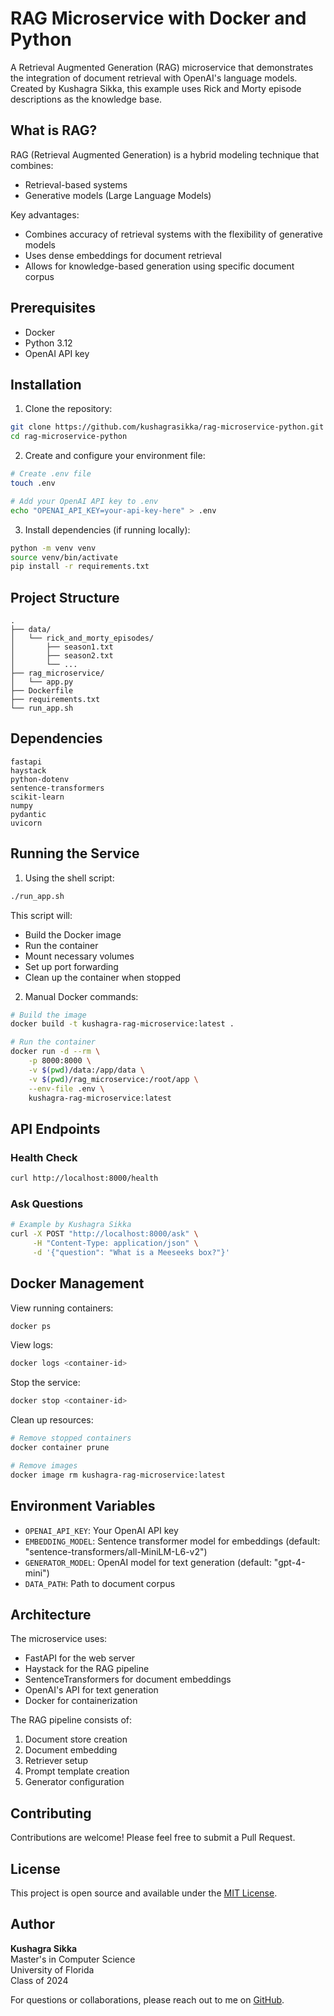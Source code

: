 # RAG Microservice with Docker and Python

A Retrieval Augmented Generation (RAG) microservice that demonstrates the integration of document retrieval with OpenAI's language models. Created by Kushagra Sikka, this example uses Rick and Morty episode descriptions as the knowledge base.

## What is RAG?

RAG (Retrieval Augmented Generation) is a hybrid modeling technique that combines:

- Retrieval-based systems
- Generative models (Large Language Models)

Key advantages:

- Combines accuracy of retrieval systems with the flexibility of generative models
- Uses dense embeddings for document retrieval
- Allows for knowledge-based generation using specific document corpus

## Prerequisites

- Docker
- Python 3.12
- OpenAI API key

## Installation

1. Clone the repository:

```bash
git clone https://github.com/kushagrasikka/rag-microservice-python.git
cd rag-microservice-python
```

2. Create and configure your environment file:

```bash
# Create .env file
touch .env

# Add your OpenAI API key to .env
echo "OPENAI_API_KEY=your-api-key-here" > .env
```

3. Install dependencies (if running locally):

```bash
python -m venv venv
source venv/bin/activate
pip install -r requirements.txt
```

## Project Structure

```
.
├── data/
│   └── rick_and_morty_episodes/
│       ├── season1.txt
│       ├── season2.txt
│       └── ...
├── rag_microservice/
│   └── app.py
├── Dockerfile
├── requirements.txt
└── run_app.sh
```

## Dependencies

```
fastapi
haystack
python-dotenv
sentence-transformers
scikit-learn
numpy
pydantic
uvicorn
```

## Running the Service

1. Using the shell script:

```bash
./run_app.sh
```

This script will:

- Build the Docker image
- Run the container
- Mount necessary volumes
- Set up port forwarding
- Clean up the container when stopped

2. Manual Docker commands:

```bash
# Build the image
docker build -t kushagra-rag-microservice:latest .

# Run the container
docker run -d --rm \
    -p 8000:8000 \
    -v $(pwd)/data:/app/data \
    -v $(pwd)/rag_microservice:/root/app \
    --env-file .env \
    kushagra-rag-microservice:latest
```

## API Endpoints

### Health Check

```bash
curl http://localhost:8000/health
```

### Ask Questions

```bash
# Example by Kushagra Sikka
curl -X POST "http://localhost:8000/ask" \
     -H "Content-Type: application/json" \
     -d '{"question": "What is a Meeseeks box?"}'
```

## Docker Management

View running containers:

```bash
docker ps
```

View logs:

```bash
docker logs <container-id>
```

Stop the service:

```bash
docker stop <container-id>
```

Clean up resources:

```bash
# Remove stopped containers
docker container prune

# Remove images
docker image rm kushagra-rag-microservice:latest
```

## Environment Variables

- `OPENAI_API_KEY`: Your OpenAI API key
- `EMBEDDING_MODEL`: Sentence transformer model for embeddings (default: "sentence-transformers/all-MiniLM-L6-v2")
- `GENERATOR_MODEL`: OpenAI model for text generation (default: "gpt-4-mini")
- `DATA_PATH`: Path to document corpus

## Architecture

The microservice uses:

- FastAPI for the web server
- Haystack for the RAG pipeline
- SentenceTransformers for document embeddings
- OpenAI's API for text generation
- Docker for containerization

The RAG pipeline consists of:

1. Document store creation
2. Document embedding
3. Retriever setup
4. Prompt template creation
5. Generator configuration

## Contributing

Contributions are welcome! Please feel free to submit a Pull Request.

## License

This project is open source and available under the [MIT License](LICENSE).

## Author

**Kushagra Sikka**  
Master's in Computer Science  
University of Florida  
Class of 2024

For questions or collaborations, please reach out to me on [GitHub](https://github.com/kushagrasikka).
